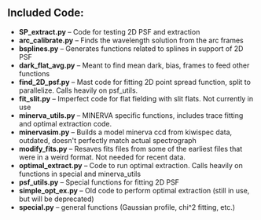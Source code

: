 ## Included Code:

- **SP_extract.py** – Code for testing 2D PSF and extraction
- **arc_calibrate.py** – Finds the wavelength solution from the arc frames
- **bsplines.py** – Generates functions related to splines in support of 2D PSF
- **dark_flat_avg.py** – Meant to find mean dark, bias, frames to feed other functions
- **find_2D_psf.py** – Mast code for fitting 2D point spread function, split to parallelize.  Calls heavily on psf_utils.
- **fit_slit.py** – Imperfect code for flat fielding with slit flats.  Not currently in use
- **minerva_utils.py** – MINERVA specific functions, includes trace fitting and optimal extraction code.
- **minervasim.py** – Builds a model minerva ccd from kiwispec data, outdated, doesn't perfectly match actual spectrograph
- **modify_fits.py** – Resaves fits files from some of the earliest files that were in a weird format.  Not needed for recent data.
- **optimal_extract.py** – Code to run optimal extraction.  Calls heavily on functions in special and minerva_utils
- **psf_utils.py** – Special functions for fitting 2D PSF
- **simple_opt_ex.py** – Old code to perform optimal extraction (still in use, but will be deprecated)
- **special.py** – general functions (Gaussian profile, chi^2 fitting, etc.)
